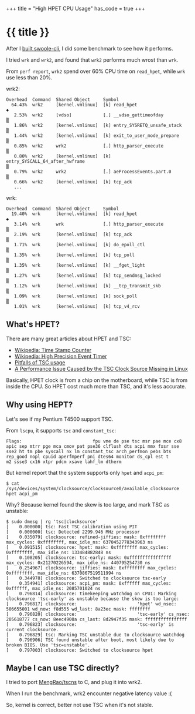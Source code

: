 +++
title = "High HPET CPU Usage"
has_code = true
+++

# {{ title }}

After I [built swoole-cli](/posts/2022/12/28-build-swoole-cli-for-old-machines/), I did some benchmark to see how it performs.

I tried `wrk` and `wrk2`, and found that `wrk2` performs much wrost than `wrk`.

From `perf report`, `wrk2` spend over 60% CPU time on `read_hpet`, while `wrk` use less than 20%.

wrk2:

```
Overhead  Command  Shared Object     Symbol
  64.43%  wrk2     [kernel.vmlinux]  [k] read_hpet                                                                                                                                                                                                                  ◆
   2.53%  wrk2     [vdso]            [.] __vdso_gettimeofday                                                                                                                                                                                                        ▒
   1.86%  wrk2     [kernel.vmlinux]  [k] entry_SYSRETQ_unsafe_stack                                                                                                                                                                                                 ▒
   1.44%  wrk2     [kernel.vmlinux]  [k] exit_to_user_mode_prepare                                                                                                                                                                                                  ▒
   0.85%  wrk2     wrk2              [.] http_parser_execute                                                                                                                                                                                                        ▒
   0.80%  wrk2     [kernel.vmlinux]  [k] entry_SYSCALL_64_after_hwframe                                                                                                                                                                                             ▒
   0.79%  wrk2     wrk2              [.] aeProcessEvents.part.0                                                                                                                                                                                                     ▒
   0.66%  wrk2     [kernel.vmlinux]  [k] tcp_ack
   ...
```

wrk:

```
Overhead  Command  Shared Object     Symbol
  19.40%  wrk      [kernel.vmlinux]  [k] read_hpet                                                                                                                                                                                                                  ◆
   3.14%  wrk      wrk               [.] http_parser_execute                                                                                                                                                                                                        ▒
   2.19%  wrk      [kernel.vmlinux]  [k] tcp_ack                                                                                                                                                                                                                    ▒
   1.71%  wrk      [kernel.vmlinux]  [k] do_epoll_ctl                                                                                                                                                                                                               ▒
   1.35%  wrk      [kernel.vmlinux]  [k] tcp_poll                                                                                                                                                                                                                   ▒
   1.35%  wrk      [kernel.vmlinux]  [k] __fget_light                                                                                                                                                                                                               ▒
   1.27%  wrk      [kernel.vmlinux]  [k] tcp_sendmsg_locked                                                                                                                                                                                                         ▒
   1.12%  wrk      [kernel.vmlinux]  [k] __tcp_transmit_skb                                                                                                                                                                                                         ▒
   1.09%  wrk      [kernel.vmlinux]  [k] sock_poll                                                                                                                                                                                                                  ▒
   1.01%  wrk      [kernel.vmlinux]  [k] tcp_v4_rcv
```

## What's HPET?

There are many great articles about HPET and TSC:

- [Wikipedia: Time Stamp Counter](https://en.wikipedia.org/wiki/Time_Stamp_Counter)
- [Wikipedia: High Precision Event Timer](https://en.wikipedia.org/wiki/High_Precision_Event_Timer)
- [Pitfalls of TSC usage](https://oliveryang.net/2015/09/pitfalls-of-TSC-usage/#32-software-tsc-usage-bugs)
- [A Performance Issue Caused by the TSC Clock Source Missing in Linux](https://deeperf.com/2019/04/30/tsc-clock-missing-caused-performance-issues/)

Basically, HPET clock is from a chip on the motherboard, while TSC is from inside the CPU. So HPET cost much more than TSC, and it's less accurate.

## Why using HEPT?  

Let's see if my Pentium T4500 support TSC.

From `lscpu`, it supports `tsc` and `constant_tsc`:

```
Flags:                           fpu vme de pse tsc msr pae mce cx8 apic sep mtrr pge mca cmov pat pse36 clflush dts acpi mmx fxsr sse sse2 ht tm pbe syscall nx lm constant_tsc arch_perfmon pebs bts rep_good nopl cpuid aperfmperf pni dtes64 monitor ds_cpl est t
m2 ssse3 cx16 xtpr pdcm xsave lahf_lm dtherm
```

But kernel report that the system supports only `hpet` and `acpi_pm`:

```
$ cat /sys/devices/system/clocksource/clocksource0/available_clocksource
hpet acpi_pm
```

Why? Because kernel found the skew is too large, and mark TSC as unstable:

```
$ sudo dmesg | rg 'tsc|clocksource'
[    0.000000] tsc: Fast TSC calibration using PIT
[    0.000000] tsc: Detected 2299.946 MHz processor
[    0.035079] clocksource: refined-jiffies: mask: 0xffffffff max_cycles: 0xffffffff, max_idle_ns: 6370452778343963 ns
[    0.091515] clocksource: hpet: mask: 0xffffffff max_cycles: 0xffffffff, max_idle_ns: 133484882848 ns
[    0.108205] clocksource: tsc-early: mask: 0xffffffffffffffff max_cycles: 0x21270226594, max_idle_ns: 440795254730 ns
[    0.254967] clocksource: jiffies: mask: 0xffffffff max_cycles: 0xffffffff, max_idle_ns: 6370867519511994 ns
[    0.344978] clocksource: Switched to clocksource tsc-early
[    0.354941] clocksource: acpi_pm: mask: 0xffffff max_cycles: 0xffffff, max_idle_ns: 2085701024 ns
[    0.796814] clocksource: timekeeping watchdog on CPU1: Marking clocksource 'tsc-early' as unstable because the skew is too large:
[    0.796817] clocksource:                       'hpet' wd_nsec: 506655001 wd_now: f8d555 wd_last: 8a23ec mask: ffffffff
[    0.796820] clocksource:                       'tsc-early' cs_nsec: 205618777 cs_now: 8eec4900a cs_last: 8d2947f35 mask: ffffffffffffffff
[    0.796823] clocksource:                       'tsc-early' is current clocksource.
[    0.796829] tsc: Marking TSC unstable due to clocksource watchdog
[    0.796906] TSC found unstable after boot, most likely due to broken BIOS. Use 'tsc=unstable'.
[    0.797003] clocksource: Switched to clocksource hpet

```

## Maybe I can use TSC directly?

I tried to port [MengRao/tscns](https://github.com/MengRao/tscns) to C, and plug it into wrk2.

When I run the benchmark, wrk2 encounter negative latency value :(

So, kernel is correct, better not use TSC when it's not stable.

